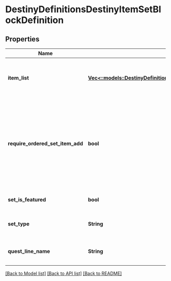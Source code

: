 # DestinyDefinitionsDestinyItemSetBlockDefinition

## Properties
Name | Type | Description | Notes
------------ | ------------- | ------------- | -------------
**item_list** | [**Vec<::models::DestinyDefinitionsDestinyItemSetBlockEntryDefinition>**](Destiny.Definitions.DestinyItemSetBlockEntryDefinition.md) | A collection of hashes of set items, for items such as Quest Metadata items that possess this data. | [optional] [default to null]
**require_ordered_set_item_add** | **bool** | If true, items in the set can only be added in increasing order, and adding an item will remove any previous item. For Quests, this is by necessity true. Only one quest step is present at a time, and previous steps are removed as you advance in the quest. | [optional] [default to null]
**set_is_featured** | **bool** | If true, the UI should treat this quest as \&quot;featured\&quot; | [optional] [default to null]
**set_type** | **String** | A string identifier we can use to attempt to identify the category of the Quest. | [optional] [default to null]
**quest_line_name** | **String** | The name of the quest line that this quest step is a part of. | [optional] [default to null]

[[Back to Model list]](../README.md#documentation-for-models) [[Back to API list]](../README.md#documentation-for-api-endpoints) [[Back to README]](../README.md)


